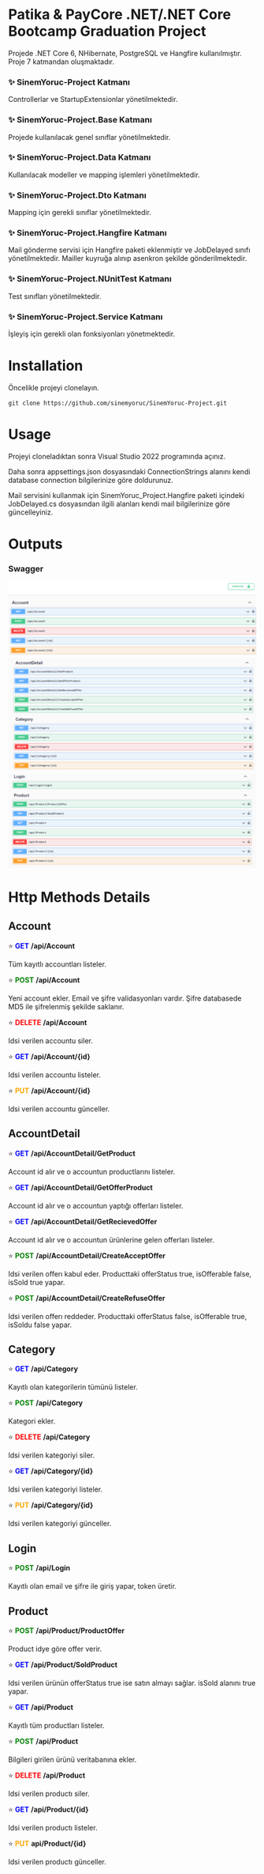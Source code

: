 # Patika & PayCore .NET/.NET Core Bootcamp Graduation Project
Projede .NET Core 6, NHibernate, PostgreSQL ve Hangfire kullanılmıştır. Proje 7 katmandan oluşmaktadır.

### ✨ SinemYoruc-Project Katmanı
Controllerlar ve StartupExtensionlar yönetilmektedir.

### ✨ SinemYoruc-Project.Base Katmanı
Projede kullanılacak genel sınıflar yönetilmektedir.

### ✨ SinemYoruc-Project.Data Katmanı
Kullanılacak modeller ve mapping işlemleri yönetilmektedir.

### ✨ SinemYoruc-Project.Dto Katmanı
Mapping için gerekli sınıflar yönetilmektedir.

### ✨ SinemYoruc-Project.Hangfire Katmanı
Mail gönderme servisi için Hangfire paketi eklenmiştir ve JobDelayed sınıfı yönetilmektedir. Mailler kuyruğa alınıp asenkron şekilde gönderilmektedir.

### ✨ SinemYoruc-Project.NUnitTest Katmanı
Test sınıfları yönetilmektedir.

### ✨ SinemYoruc-Project.Service Katmanı
İşleyiş için gerekli olan fonksiyonları yönetmektedir.

# Installation
Öncelikle projeyi clonelayın.

```
git clone https://github.com/sinemyoruc/SinemYoruc-Project.git
```

# Usage
Projeyi cloneladıktan sonra Visual Studio 2022 programında açınız.

Daha sonra appsettings.json dosyasındaki ConnectionStrings alanını kendi database connection bilgilerinize göre doldurunuz.


Mail servisini kullanmak için SinemYoruc_Project.Hangfire paketi içindeki JobDelayed.cs dosyasından ilgili alanları kendi mail bilgilerinize göre güncelleyiniz.



# Outputs

### Swagger
![Swagger](Screenshots/account.png)
![Swagger](Screenshots/accountdetail-category.png)
![Swagger](Screenshots/login-product.png)


# Http Methods Details

## Account
⭐  <font color="blue"> **GET**</font> **/api/Account**

Tüm kayıtlı accountları listeler.

⭐  <font color="green"> **POST**</font> **/api/Account**

Yeni account ekler. Email ve şifre validasyonları vardır. Şifre databasede MD5 ile şifrelenmiş şekilde saklanır.

⭐ <font color="red"> **DELETE**</font> **/api/Account**

Idsi verilen accountu siler.

⭐  <font color="blue"> **GET**</font> **/api/Account/{id}**

Idsi verilen accountu listeler.

⭐ <font color="orange"> **PUT**</font> **/api/Account/{id}**

Idsi verilen accountu günceller.


## AccountDetail

⭐  <font color="blue"> **GET**</font> **/api/AccountDetail/GetProduct**

Account id alır ve o accountun productlarını listeler.

⭐  <font color="blue"> **GET**</font> **/api/AccountDetail/GetOfferProduct**

Account id alır ve o accountun yaptığı offerları listeler.

⭐  <font color="blue"> **GET**</font> **/api/AccountDetail/GetRecievedOffer**

Account id alır ve o accountun ürünlerine gelen offerları listeler.

⭐ <font color="green"> **POST**</font> **/api/AccountDetail/CreateAcceptOffer**

Idsi verilen offerı kabul eder. Producttaki offerStatus true, isOfferable false, isSold true yapar.

⭐ <font color="green"> **POST**</font> **/api/AccountDetail/CreateRefuseOffer**

Idsi verilen offerı reddeder. Producttaki offerStatus false, isOfferable true, isSoldu false yapar.


## Category
⭐  <font color="blue"> **GET**</font> **/api/Category**

Kayıtlı olan kategorilerin tümünü listeler.

⭐ <font color="green"> **POST**</font> **/api/Category**

Kategori ekler.

⭐ <font color="red"> **DELETE**</font> **/api/Category**

Idsi verilen kategoriyi siler.

⭐  <font color="blue"> **GET**</font> **/api/Category/{id}**

Idsi verilen kategoriyi listeler.

⭐ <font color="orange"> **PUT**</font> **/api/Category/{id}**

Idsi verilen kategoriyi günceller.


## Login

⭐ <font color="green"> **POST**</font> **/api/Login**

Kayıtlı olan email ve şifre ile giriş yapar, token üretir.


## Product

⭐ <font color="green"> **POST**</font> **/api/Product/ProductOffer**

Product idye göre offer verir.

⭐  <font color="blue"> **GET**</font> **/api/Product/SoldProduct**

Idsi verilen ürünün offerStatus true ise satın almayı sağlar. isSold alanını true yapar.

⭐ <font color="blue"> **GET**</font> **/api/Product**

Kayıtlı tüm productları listeler.

⭐ <font color="green"> **POST**</font> **/api/Product**

Bilgileri girilen ürünü veritabanına ekler.

⭐ <font color="red"> **DELETE**</font> **/api/Product**

Idsi verilen productı siler.

⭐ <font color="blue"> **GET**</font> **/api/Product/{id}**

Idsi verilen productı listeler.

⭐ <font color="orange"> **PUT**</font> **api/Product/{id}**

Idsi verilen productı günceller.